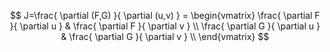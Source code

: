 ---
---

$$
J=\frac{ \partial (F,G) }{ \partial (u,v) } = \begin{vmatrix}
\frac{ \partial F }{ \partial u }  & \frac{ \partial F }{ \partial v }  \\
\frac{ \partial G }{ \partial u }  & \frac{ \partial G }{ \partial v }  \\
\end{vmatrix}
$$

